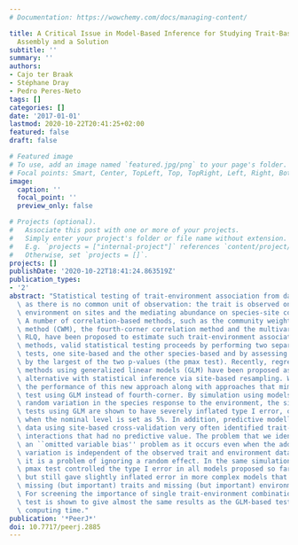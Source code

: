 ```yaml
---
# Documentation: https://wowchemy.com/docs/managing-content/

title: A Critical Issue in Model-Based Inference for Studying Trait-Based Community
  Assembly and a Solution
subtitle: ''
summary: ''
authors:
- Cajo ter Braak
- Stéphane Dray
- Pedro Peres-Neto
tags: []
categories: []
date: '2017-01-01'
lastmod: 2020-10-22T20:41:25+02:00
featured: false
draft: false

# Featured image
# To use, add an image named `featured.jpg/png` to your page's folder.
# Focal points: Smart, Center, TopLeft, Top, TopRight, Left, Right, BottomLeft, Bottom, BottomRight.
image:
  caption: ''
  focal_point: ''
  preview_only: false

# Projects (optional).
#   Associate this post with one or more of your projects.
#   Simply enter your project's folder or file name without extension.
#   E.g. `projects = ["internal-project"]` references `content/project/deep-learning/index.md`.
#   Otherwise, set `projects = []`.
projects: []
publishDate: '2020-10-22T18:41:24.863519Z'
publication_types:
- '2'
abstract: "Statistical testing of trait-environment association from data is a challenge\
  \ as there is no common unit of observation: the trait is observed on species, the\
  \ environment on sites and the mediating abundance on species-site combinations.\
  \ A number of correlation-based methods, such as the community weighted trait means\
  \ method (CWM), the fourth-corner correlation method and the multivariate method\
  \ RLQ, have been proposed to estimate such trait-environment associations. In these\
  \ methods, valid statistical testing proceeds by performing two separate resampling\
  \ tests, one site-based and the other species-based and by assessing significance\
  \ by the largest of the two p-values (the pmax test). Recently, regression-based\
  \ methods using generalized linear models (GLM) have been proposed as a promising\
  \ alternative with statistical inference via site-based resampling. We investigated\
  \ the performance of this new approach along with approaches that mimicked the pmax\
  \ test using GLM instead of fourth-corner. By simulation using models with additional\
  \ random variation in the species response to the environment, the site-based resampling\
  \ tests using GLM are shown to have severely inflated type I error, of up to 90%,\
  \ when the nominal level is set as 5%. In addition, predictive modelling of such\
  \ data using site-based cross-validation very often identified trait-environment\
  \ interactions that had no predictive value. The problem that we identify is not\
  \ an ``omitted variable bias'' problem as it occurs even when the additional random\
  \ variation is independent of the observed trait and environment data. Instead,\
  \ it is a problem of ignoring a random effect. In the same simulations, the GLM-based\
  \ pmax test controlled the type I error in all models proposed so far in this context,\
  \ but still gave slightly inflated error in more complex models that included both\
  \ missing (but important) traits and missing (but important) environmental variables.\
  \ For screening the importance of single trait-environment combinations, the fourth-corner\
  \ test is shown to give almost the same results as the GLM-based tests in far less\
  \ computing time."
publication: '*PeerJ*'
doi: 10.7717/peerj.2885
---
```

